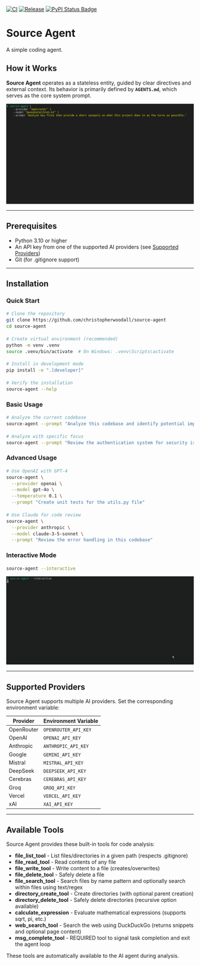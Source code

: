 <p align="center">

[![CI][ci-badge]][ci-url]
[![Release][release-badge]][release-url]
[![PyPI Status Badge][pypi-badge]][pypi-url]

</p>

[ci-badge]: https://github.com/christopherwoodall/source-agent/actions/workflows/lint.yaml/badge.svg?branch=main
[ci-url]: https://github.com/christopherwoodall/source-agent/actions/workflows/lint.yml
[pypi-badge]: https://badge.fury.io/py/source-agent.svg
[pypi-url]: https://pypi.org/project/source-agent/
[release-badge]: https://github.com/christopherwoodall/source-agent/actions/workflows/release.yml/badge.svg
[release-url]: https://github.com/christopherwoodall/source-agent/actions/workflows/release.yml

# Source Agent
A simple coding agent.

## How it Works
**Source Agent** operates as a stateless entity, guided by clear directives and external context. Its behavior is primarily defined by **`AGENTS.md`**, which serves as the core system prompt. 

![](docs/example.gif)

---

## Prerequisites
- Python 3.10 or higher
- An API key from one of the supported AI providers (see [Supported Providers](#supported-providers))
- Git (for .gitignore support)

---

## Installation
### Quick Start
```bash
# Clone the repository
git clone https://github.com/christopherwoodall/source-agent
cd source-agent

# Create virtual environment (recommended)
python -m venv .venv
source .venv/bin/activate  # On Windows: .venv\Scripts\activate

# Install in development mode
pip install -e ".[developer]"

# Verify the installation
source-agent --help
```

### Basic Usage
```bash
# Analyze the current codebase
source-agent --prompt "Analyze this codebase and identify potential improvements"

# Analyze with specific focus
source-agent --prompt "Review the authentication system for security issues"
```

### Advanced Usage
```bash
# Use OpenAI with GPT-4
source-agent \
  --provider openai \
  --model gpt-4o \
  --temperature 0.1 \
  --prompt "Create unit tests for the utils.py file"

# Use Claude for code review
source-agent \
  --provider anthropic \
  --model claude-3-5-sonnet \
  --prompt "Review the error handling in this codebase"
```

### Interactive Mode
```bash
source-agent --interactive
```

![](docs/example3.gif)

---

## Supported Providers

Source Agent supports multiple AI providers. Set the corresponding environment variable:

| Provider | Environment Variable |
|----------|---------------------|
| OpenRouter | `OPENROUTER_API_KEY` |
| OpenAI | `OPENAI_API_KEY` |
| Anthropic | `ANTHROPIC_API_KEY` |
| Google | `GEMINI_API_KEY` |
| Mistral | `MISTRAL_API_KEY` |
| DeepSeek | `DEEPSEEK_API_KEY` |
| Cerebras | `CEREBRAS_API_KEY` |
| Groq | `GROQ_API_KEY` |
| Vercel | `VERCEL_API_KEY` |
| xAI | `XAI_API_KEY` |

---

## Available Tools
Source Agent provides these built-in tools for code analysis:

- **file_list_tool** - List files/directories in a given path (respects .gitignore)
- **file_read_tool** - Read contents of any file
- **file_write_tool** - Write content to a file (creates/overwrites)
- **file_delete_tool** - Safely delete a file
- **file_search_tool** - Search files by name pattern and optionally search within files using text/regex
- **directory_create_tool** - Create directories (with optional parent creation)
- **directory_delete_tool** - Safely delete directories (recursive option available)
- **calculate_expression** - Evaluate mathematical expressions (supports sqrt, pi, etc.)
- **web_search_tool** - Search the web using DuckDuckGo (returns snippets and optional page content)
- **msg_complete_tool** - REQUIRED tool to signal task completion and exit the agent loop

These tools are automatically available to the AI agent during analysis.
